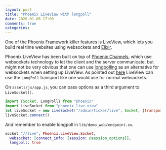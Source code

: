 ```yaml
---
layout: post
title: "Phoenix LiveView with longpoll"
date: 2020-01-06 17:00
comments: true
categories:
---
```


One of the [Phoenix Framework](https://www.phoenixframework.org/) killer features is [LiveView](https://github.com/phoenixframework/phoenix_live_view), which lets you build real time websites using websockets and [Elixir](https://elixir-lang.org/).

Phoenix LiveView has been built on top of [Phoenix Channels](https://hexdocs.pm/phoenix/channels.html), which use websockets technology to let the client and the server communicate, but might not be very obvious that one can use [longpolling](https://en.wikipedia.org/wiki/Push_technology#Long_polling) as an alternative for websockets when setting up LiveView. As pointed out [here](https://elixirforum.com/t/live-view-fallback-with-no-websocket/26068) LiveView can use the `LongPoll` transport like one would use for normal websockets.

On `assets/js/app.js`, you can pass options as a third argument to `LiveSocket()`.

```js
import {Socket, LongPoll} from "phoenix"
import LiveSocket from "phoenix_live_view"
let liveSocket = new LiveSocket("/admin/ticker/live", Socket, {transport: LongPoll})
liveSocket.connect()
```

And remember to enable longpoll in `lib/demo_web/endpoint.ex`.

```elixir
socket "//live", Phoenix.LiveView.Socket,
  websocket: [connect_info: [session: @session_options]],
  longpoll: true
```
